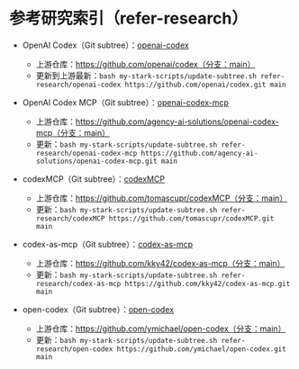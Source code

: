 # 参考研究索引（refer-research）

- OpenAI Codex（Git subtree）：[openai-codex](./openai-codex)
  - 上游仓库：https://github.com/openai/codex（分支：main）
  - 更新到上游最新：`bash my-stark-scripts/update-subtree.sh refer-research/openai-codex https://github.com/openai/codex.git main`

- OpenAI Codex MCP（Git subtree）：[openai-codex-mcp](./openai-codex-mcp)
  - 上游仓库：https://github.com/agency-ai-solutions/openai-codex-mcp（分支：main）
  - 更新：`bash my-stark-scripts/update-subtree.sh refer-research/openai-codex-mcp https://github.com/agency-ai-solutions/openai-codex-mcp.git main`

- codexMCP（Git subtree）：[codexMCP](./codexMCP)
  - 上游仓库：https://github.com/tomascupr/codexMCP（分支：main）
  - 更新：`bash my-stark-scripts/update-subtree.sh refer-research/codexMCP https://github.com/tomascupr/codexMCP.git main`

- codex-as-mcp（Git subtree）：[codex-as-mcp](./codex-as-mcp)
  - 上游仓库：https://github.com/kky42/codex-as-mcp（分支：main）
  - 更新：`bash my-stark-scripts/update-subtree.sh refer-research/codex-as-mcp https://github.com/kky42/codex-as-mcp.git main`

- open-codex（Git subtree）：[open-codex](./open-codex)
  - 上游仓库：https://github.com/ymichael/open-codex（分支：main）
  - 更新：`bash my-stark-scripts/update-subtree.sh refer-research/open-codex https://github.com/ymichael/open-codex.git main`
